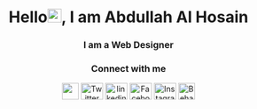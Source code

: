 <h1 align="center">Hello<a><img src="https://media.giphy.com/media/hvRJCLFzcasrR4ia7z/giphy.gif" width="25px"></a>, I am Abdullah Al Hosain</h1>
<h3 align="center">I am a Web Designer</h3>

<h3 align="center">Connect with me</h3>
<p align="center">
  <a href="mailto:fahim7787@gmail.com" target="_blank"><img align="center" src="https://www.pngkey.com/png/full/84-840977_email-png-icon.png" height="30" width="30"/></a>
  <a href="https://twitter.com/ABDULLA88050020" target="_blank"><img align="center" src="https://raw.githubusercontent.com/rahuldkjain/github-profile-readme-generator/master/src/images/icons/Social/twitter.svg" alt="Twitter" height="30" width="40" /></a>
  <a href="https://www.linkedin.com/in/abdullah-al-hosain-1048b1212/" target="_blank"><img align="center" src="https://raw.githubusercontent.com/rahuldkjain/github-profile-readme-generator/master/src/images/icons/Social/linked-in-alt.svg" alt="linkedin" height="30" width="40" /></a>
  <a href="https://www.facebook.com/profile.php?id=100007880266918" target="_blank"><img align="center" src="https://raw.githubusercontent.com/rahuldkjain/github-profile-readme-generator/master/src/images/icons/Social/facebook.svg" alt="Facebook" height="30" width="40" /></a>
  <a href="https://www.instagram.com/abdullahalhosain597/" target="_blank"><img align="center" src="https://raw.githubusercontent.com/rahuldkjain/github-profile-readme-generator/master/src/images/icons/Social/instagram.svg" alt="Instagram" height="30" width="40" /></a>
  <a href="https://www.behance.net/alfahim7787" target="_blank"><img align="center" src="https://cdn-icons-png.flaticon.com/512/145/145799.png" alt="Behance" height="30" width="30" /></a>

</p>

